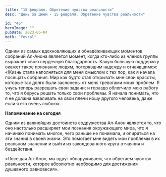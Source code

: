 ```yaml
---
title: "15 февраля. Обретение чувства реальности"
desc: "День за Днем - 15 февраля. Обретение чувства реальности"

id: "46"
heroImage: ""
pubDate: 2023-05-04
moth: "fevral"
---
```


Одним из самых вдохновляющих и обнадёживающих моментов собраний Ал-Анона
является момент, когда кто-либо из членов группы выражает свою сердечную
благодарность. Какую большую поддержку окажет такое признание людям,
потерявшим надежду и отчаявшимся: «Жизнь стала наполняться для меня смыслом с
тех пор, как я начала посещать собрания. Мир как будто стал открывать мне свои
красоты, которые так долго были заслонены от меня тревогами моих проблем. Я
учусь теперь разрешать свои задачи; и гораздо облегчило мою работу то, что я
берусь решать только свои проблемы. Я начала понимать, что я не должна
взваливать на свои плечи ношу другого человека, даже если я его очень люблю».

**Напоминание на сегодня**

Одним из важнейших достоинств содружества Ал-Анон является то, что оно
настолько расширяет мои познания окружающего мира, что я начинаю понимать
многое, чего раньше не понимала, и опираться на эти знания в своей жизни. Это
помогает мне видеть мои проблемы в их реальном значении и выйти из
заколдованного круга отчаяния и бездействия.

«Посещая Ал-Анон, мы вдруг обнаруживаем, что обретаем чувство реальности,
которое абсолютно необходимо для достижения душевного равновесия».
